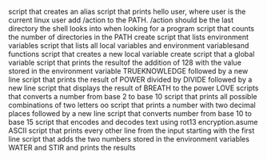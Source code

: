 script that creates an alias
script that prints hello user, where user is the current linux user
add /action to the PATH. /action should be the last directory the shell looks into when looking for a program
script that counts the number of directories in the PATH
create script that lists environment variables
script that lists all local variables and environment variablesand functions
script that creates a new local variable
create script that a global variable
script that prints the resultof the addition of 128 with the value stored in the environment variable TRUEKNOWLEDGE followed by a new line
script that prints the result of POWER divided by DIVIDE followed by a new line
script that displays the result of BREATH to the power LOVE
scripts that converts a number from base 2 to base 10
script that prints all possible combinations of two letters oo
script that prints a number with two decimal places followed by a new line
script that converts number from base 10 to base 15
script that encodes and decodes text using rot13 encryption.asume ASCII
script that prints every other line from the input starting with the first line
script that adds the two numbers stored in the environment variables WATER and STIR and prints the results
